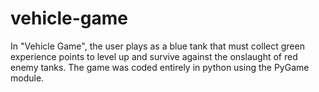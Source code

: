 # vehicle-game
In "Vehicle Game", the user plays as a blue tank that must collect green experience points to level up and survive against the onslaught of red enemy tanks. The game was coded entirely in python using the PyGame module.
